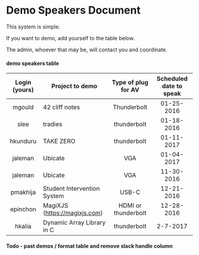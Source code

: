 # Demo Speakers Document

This system is simple.

If you want to demo, add yourself to the table below.

The admin, whoever that may be, will contact you and coordinate. 

#### demo speakers table

| Login (yours) | Project to demo                 | Type of plug for AV | Scheduled date to speak |
| :-----------: | ------------------------------- | :-----------------: | :---------------------: |
| mgould        | 42 cliff notes                  | Thunderbolt         | 01-25-2016              |
| slee          | tradies                         | thunderbolt         | 01-18-2016              |
| hkunduru      | TAKE ZERO                       | thunderbolt         | 01-11-2017              |
| jaleman       | Ubicate                         | VGA                 | 01-04-2017              |
| jaleman       | Ubicate                         | VGA                 | 11-30-2016              |
| pmakhija      | Student Intervention System     | USB-C               | 12-21-2016              |
| epinchon      | MagiXJS (https://magixjs.com)   | HDMI or thunderbolt | 12-28-2016              |
| hkalia        | Dynamic Array Library in C      | thunderbolt         | 2-7-2017                |

#### Todo - past demos / format table and remove slack handle column
